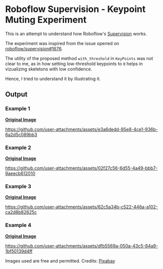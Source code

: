 # Roboflow Supervision - Keypoint Muting Experiment

This is an attempt to understand how Roboflow's [Supervision](https://github.com/roboflow/supervision) works.

The experiment was inspired from the issue opened on [roboflow/supervision#1676](https://github.com/roboflow/supervision/issues/1676).

The utility of the proposed method `with_threshold` in `KeyPoints` was not clear to me, as in how setting low-threshold keypoints to `0` helps in vizualizing skeletons with low confidence.

Hence, I tried to understand it by illustrating it.

## Output

### Example 1

**[Original Image](https://pixabay.com/photos/soccer-competition-football-stadium-3311817/)**

https://github.com/user-attachments/assets/e3a6dedd-95e8-4ce1-936b-6a2d5c089bb3

### Example 2

**[Original Image](https://pixabay.com/photos/ski-skier-sports-downhill-slope-79564/)**

https://github.com/user-attachments/assets/02f27c56-6d55-4a49-bbb7-9aeecb612010

### Example 3

**[Original Image](https://pixabay.com/photos/runners-male-sport-run-athlete-373099/)**

https://github.com/user-attachments/assets/62c5a34b-c522-446a-a102-ca2d8b82625c

### Example 4

**[Original Image](https://pixabay.com/photos/sumo-wrestler-athlete-wrestler-hall-3196753/)**

https://github.com/user-attachments/assets/dfb5569a-050a-43c5-84a9-1bf50139d4ff

Images used are free and permitted. Credits: [Pixabay](https://pixabay.com)
